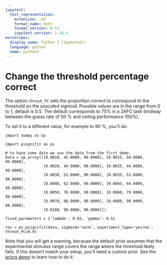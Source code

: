 ```yaml
---
jupytext:
  text_representation:
    extension: .md
    format_name: myst
    format_version: 0.13
    jupytext_version: 1.16.4
kernelspec:
  display_name: Python 3 (ipykernel)
  language: python
  name: python3
---
```


# Change the threshold percentage correct 

The option `thresh_PC` sets the proportion correct to correspond to the threshold on the *unscaled* sigmoid. Possible values are 
in the range from 0 to 1, default is 0.5. The default corresponds to 75\% in a 2AFC task (midway between the guess 
rate of 50 % and ceiling performance 100%).

To set it to a different value, for example to 90 %, you'll do:

```{code-cell} ipython3
import numpy as np

import psignifit as ps

# to have some data we use the data from the first demo.
data = np.array([[0.0010, 45.0000, 90.0000], [0.0015, 50.0000, 90.0000],
                 [0.0020, 44.0000, 90.0000], [0.0025, 44.0000, 90.0000],
                 [0.0030, 52.0000, 90.0000], [0.0035, 53.0000, 90.0000],
                 [0.0040, 62.0000, 90.0000], [0.0045, 64.0000, 90.0000],
                 [0.0050, 76.0000, 90.0000], [0.0060, 79.0000, 90.0000],
                 [0.0070, 88.0000, 90.0000], [0.0080, 90.0000, 90.0000],
                 [0.0100, 90.0000, 90.0000]])

fixed_parameters = {'lambda': 0.02, 'gamma': 0.5}

res = ps.psignifit(data, sigmoid='norm', experiment_type='yes/no', thresh_PC=0.9)
```

Note that you will get a warning, because the default prior assumes that
the experimental stimulus range covers the range where the threshold likely
falls. If this doesn’t match your setup, you’ll need a custom prior. See
the [priors demo](../examples/priors)  to learn how to do it.
